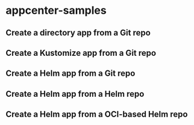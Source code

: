 # appcenter-samples

## Create a directory app from a Git repo

## Create a Kustomize app from a Git repo

## Create a Helm app from a Git repo

## Create a Helm app from a Helm repo

## Create a Helm app from a OCI-based Helm repo
